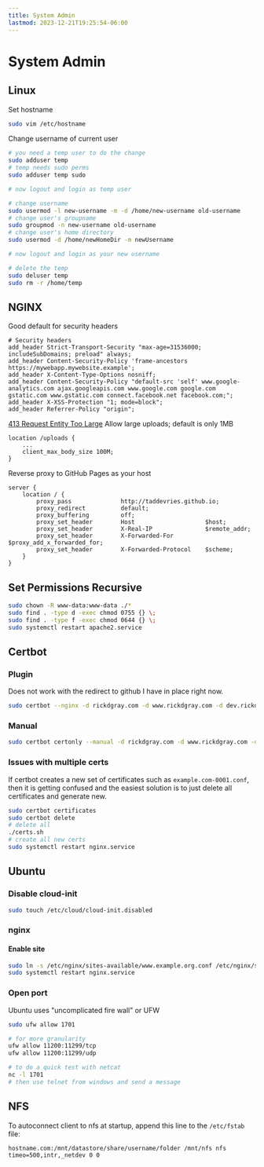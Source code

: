 ```yaml
---
title: System Admin
lastmod: 2023-12-21T19:25:54-06:00
---
```

# System Admin
## Linux
Set hostname
```bash
sudo vim /etc/hostname
```
Change username of current user
```bash
# you need a temp user to do the change
sudo adduser temp
# temp needs sudo perms
sudo adduser temp sudo

# now logout and login as temp user

# change username
sudo usermod -l new-username -m -d /home/new-username old-username
# change user's groupname
sudo groupmod -n new-username old-username
# change user's home directory
sudo usermod -d /home/newHomeDir -m newUsername

# now logout and login as your new username

# delete the temp
sudo deluser temp
sudo rm -r /home/temp
```
## NGINX
Good default for security headers
```
# Security headers
add_header Strict-Transport-Security "max-age=31536000; includeSubDomains; preload" always;
add_header Content-Security-Policy 'frame-ancestors https://mywebapp.mywebsite.example';
add_header X-Content-Type-Options nosniff;
add_header Content-Security-Policy "default-src 'self' www.google-analytics.com ajax.googleapis.com www.google.com google.com gstatic.com www.gstatic.com connect.facebook.net facebook.com;";
add_header X-XSS-Protection "1; mode=block";
add_header Referrer-Policy "origin";
```
[413 Request Entity Too Large](https://nginx.org/en/docs/http/ngx_http_core_module.html#client_max_body_size)
Allow large uploads; default is only 1MB
```
location /uploads {
    ...
    client_max_body_size 100M;
}
```
Reverse proxy to GitHub Pages as your host
```
server {
	location / {
		proxy_pass              http://taddevries.github.io;
		proxy_redirect          default;
		proxy_buffering         off;
		proxy_set_header        Host                    $host;
		proxy_set_header        X-Real-IP               $remote_addr;
		proxy_set_header        X-Forwarded-For         $proxy_add_x_forwarded_for;
		proxy_set_header        X-Forwarded-Protocol    $scheme;
	}
}
```
## Set Permissions Recursive
```bash
sudo chown -R www-data:www-data ./*
sudo find . -type d -exec chmod 0755 {} \;
sudo find . -type f -exec chmod 0644 {} \;
sudo systemctl restart apache2.service
```
## Certbot
### Plugin
Does not work with the redirect to github I have in place right now.
```bash
sudo certbot --nginx -d rickdgray.com -d www.rickdgray.com -d dev.rickdgray.com -d code.rickdgray.com -d guac.rickdgray.com -d jambot.rickdgray.com -d nextcloud.rickdgray.com -d speedtest.rickdgray.com
```
### Manual
```bash
sudo certbot certonly --manual -d rickdgray.com -d www.rickdgray.com -d dev.rickdgray.com -d code.rickdgray.com -d guac.rickdgray.com -d jambot.rickdgray.com -d nextcloud.rickdgray.com -d speedtest.rickdgray.com --agree-tos --no-bootstrap --manual-public-ip-logging-ok --preferred-challenges dns-01 --server https://acme-v02.api.letsencrypt.org/directory
```
### Issues with multiple certs
If certbot creates a new set of certificates such as `example.com-0001.conf`, then it is getting confused and the easiest solution is to just delete all certificates and generate new.
```bash
sudo certbot certificates
sudo certbot delete
# delete all
./certs.sh
# create all new certs
sudo systemctl restart nginx.service
```
## Ubuntu
### Disable cloud-init
```bash
sudo touch /etc/cloud/cloud-init.disabled
```
### nginx
#### Enable site
```bash
sudo ln -s /etc/nginx/sites-available/www.example.org.conf /etc/nginx/sites-enabled/
sudo systemctl restart nginx.service
```
### Open port
Ubuntu uses "uncomplicated fire wall" or UFW
```bash
sudo ufw allow 1701

# for more granularity
ufw allow 11200:11299/tcp
ufw allow 11200:11299/udp

# to do a quick test with netcat
nc -l 1701
# then use telnet from windows and send a message
```
## NFS
To autoconnect client to nfs at startup, append this line to the `/etc/fstab` file:
```
hostname.com:/mnt/datastore/share/username/folder /mnt/nfs nfs timeo=500,intr,_netdev 0 0
```
